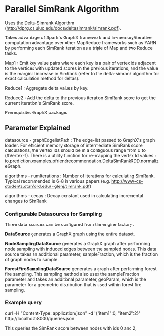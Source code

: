 Parallel SimRank Algorithm
========================================================================
Uses the Delta-Simrank Algorithm (http://dprg.cs.uiuc.edu/docs/deltasimrank/simrank.pdf).

Takes advantage of Spark's GraphX framework and in-memory/iterative computation advantage over other MapReduce frameworks such as YARN by performing each SimRank iteration as a triple of Map and two Reduce tasks.

Map1 : Emit key value pairs where each key is a pair of vertex ids adjacent to the vertices with updated scores in the previous iterations, and the value is the marginal increase in SimRank (refer to the delta-simrank algorithm for exact calculation method for deltas).

Reduce1 : Aggregate delta values by key.

Reduce2 : Add the delta to the previous iteration SimRank score to get the current iteration's SimRank score.

Prerequisite: GraphX package.

Parameter Explained
-------------------
datasource - graphEdgelistPath : The edge-list passed to GraphX's graph loader. For efficient memory storage of intermediate SimRank score calculations, the vertex ids should be in a contiguous range from 0 to (#Vertex-1). There is a utility function for re-mapping the vertex Id values : io.prediction.examples.pfriendrecommendation.DeltaSimRankRDD.normalizeGraph.

algorithms - numIterations : Number of iterations for calculating SimRank. Typical recommended is 6-8 in various papers (e.g. http://www-cs-students.stanford.edu/~glenj/simrank.pdf)

algorithms - decay : Decay constant used in calculating incremental changes to SimRank

### Configurable Datasources for Sampling
Three data sources can be configured from the engine factory : 

**DataSource** generates a GraphX graph using the entire dataset.

**NodeSamplingDataSource** generates a GraphX graph after performing node sampling
with induced edges between the sampled nodes. This data source takes an
additional parameter, sampleFraction, which is the fraction of graph nodes to
sample.

**ForestFireSamplingDataSource** generates a graph after performing forest fire
sampling. This sampling method also uses the sampleFraction parameter and takes
an additional parameter, geoParam, which is the parameter for a geometric
distribution that is used within forest fire sampling.

### Example query 
curl -H "Content-Type: application/json" -d '{"item1":0, "item2":2}' http://localhost:8000/queries.json

This queries the SimRank score between nodes with ids 0 and 2,
